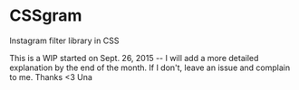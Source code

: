 # CSSgram
Instagram filter library in CSS

This is a WIP started on Sept. 26, 2015 -- I will add a more detailed explanation by the end of the month. If I don't, leave an issue and complain to me. Thanks <3 Una